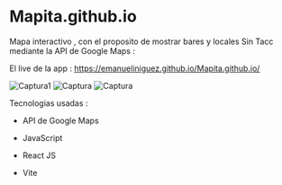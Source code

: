 # Mapita.github.io
Mapa interactivo , con el proposito de mostrar bares y locales Sin Tacc mediante la API de Google Maps : 

El live de la app : https://emanueliniguez.github.io/Mapita.github.io/ 

![Captura1](https://github.com/EmanuelIniguez/Mapita.github.io/assets/84642858/5120afd6-f9b5-4b0c-9a44-b761b208b705)
![Captura](https://github.com/EmanuelIniguez/Mapita.github.io/assets/84642858/31e2d31c-e163-426e-a248-c93767832719)
![Captura](https://github.com/EmanuelIniguez/Mapita.github.io/assets/84642858/3009c788-516d-4603-a89f-97cf44dc48df)

Tecnologias usadas : 
- API de Google Maps

- JavaScript

- React JS

- Vite





